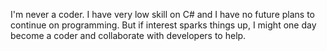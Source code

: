 I'm never a coder. I have very low skill on C#
and I have no future plans to continue on 
programming. But if interest sparks things up,
I might one day become a coder and collaborate 
with developers to help.

